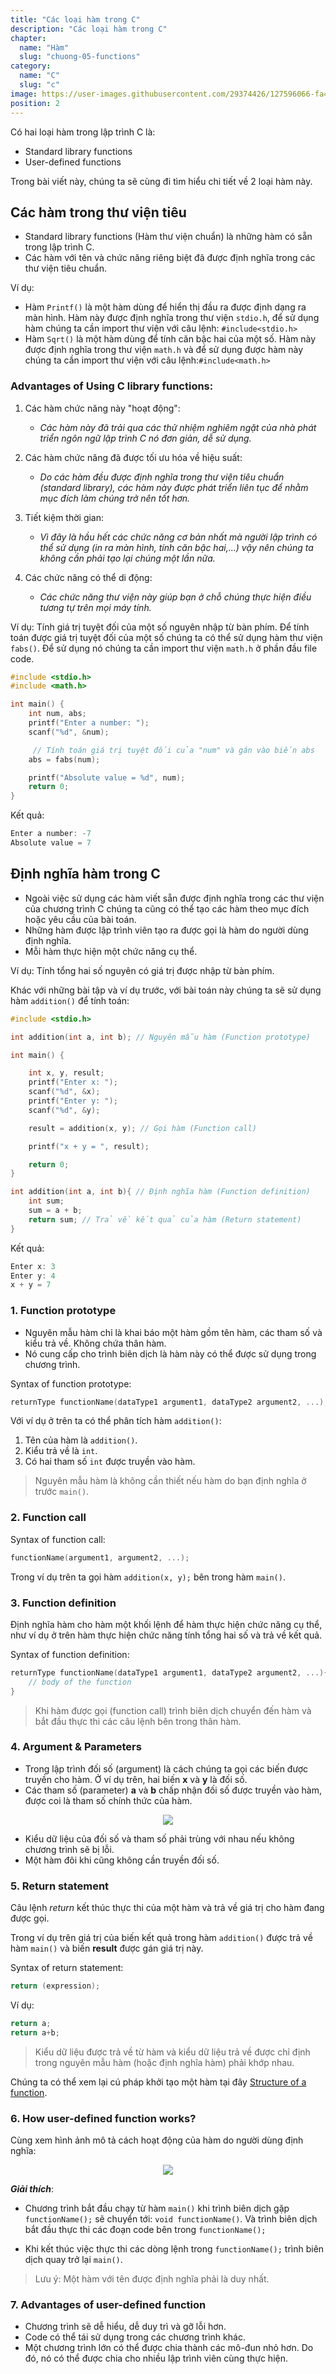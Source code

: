 ```yaml
---
title: "Các loại hàm trong C"
description: "Các loại hàm trong C"
chapter:
  name: "Hàm"
  slug: "chuong-05-functions"
category:
  name: "C"
  slug: "c"
image: https://user-images.githubusercontent.com/29374426/127596066-fa46df01-982f-4a72-b6d1-f7d8f5c5a9b3.png
position: 2
---
```


Có hai loại hàm trong lập trình C là:

- Standard library functions
- User-defined functions

Trong bài viết này, chúng ta sẽ cùng đi tìm hiểu chi tiết về 2 loại hàm này.

## Các hàm trong thư viện tiêu

- Standard library functions (Hàm thư viện chuẩn) là những hàm có sẵn trong lập trình C.
- Các hàm với tên và chức năng riêng biệt đã được định nghĩa trong các thư viện tiêu chuẩn.

Ví dụ:

- Hàm `Printf()` là một hàm dùng để hiển thị đầu ra được định dạng ra màn hình. Hàm này
  được định nghĩa trong thư viện `stdio.h`, để sử dụng hàm chúng ta cần import thư viện
  với câu lệnh: `#include<stdio.h>`
- Hàm `Sqrt()` là một hàm dùng để tính căn bậc hai của một số. Hàm này được định nghĩa trong
  thư viện `math.h` và để sử dụng được hàm này chúng ta cần import thư viện với câu lệnh:`#include<math.h>`

<h3>Advantages of Using C library functions:</h3>

1. Các hàm chức năng này "hoạt động":

   - _Các hàm này đã trải qua các thử nhiệm nghiêm ngặt của nhà phát triển ngôn ngữ lập trình C nó đơn giản, dễ sử dụng._

2. Các hàm chức năng đã được tối ưu hóa về hiệu suất:

   - _Do các hàm đều được định nghĩa trong thư viện tiêu chuẩn (standard library), các hàm này được phát triển liên tục để nhằm mục đích làm chúng trở nên tốt hơn._

3. Tiết kiệm thời gian:

   - _Vì đây là hầu hết các chức năng cơ bản nhất mà người lập trình có thể sử dụng (in ra màn hình, tính căn bậc hai,...) vậy nên chúng ta không cần phải tạo lại chúng một lần nữa._

4. Các chức năng có thể di động:
   - _Các chức năng thư viện này giúp bạn ở chỗ chúng thực hiện điều tương tự trên mọi máy tính._

Ví dụ: Tính giá trị tuyệt đối của một số nguyên nhập từ bàn phím.
Để tính toán được giá trị tuyệt đối của một số chúng ta có thể sử dụng hàm thư viện `fabs()`. Để sử dụng
nó chúng ta cần import thư viện `math.h` ở phần đầu file code.

```cpp
#include <stdio.h>
#include <math.h>

int main() {
    int num, abs;
    printf("Enter a number: ");
    scanf("%d", &num);

     // Tính toán giá trị tuyệt đối của "num" và gán vào biến abs
    abs = fabs(num);

    printf("Absolute value = %d", num);
    return 0;
}
```

Kết quả:

```cpp
Enter a number: -7
Absolute value = 7
```

## Định nghĩa hàm trong C

- Ngoài việc sử dụng các hàm viết sẵn được định nghĩa trong các thư viện của chương trình C
  chúng ta cũng có thể tạo các hàm theo mục đích hoặc yêu cầu của bài toán.
- Những hàm được lập trình viên tạo ra được gọi là hàm do người dùng định nghĩa.
- Mỗi hàm thực hiện một chức năng cụ thể.

Ví dụ: Tính tổng hai số nguyên có giá trị được nhập từ bàn phím.

Khác với những bài tập và ví dụ trước, với bài toán này chúng ta sẽ sử dụng hàm `addition()` để tính toán:

```cpp
#include <stdio.h>

int addition(int a, int b); // Nguyên mẫu hàm (Function prototype)

int main() {

    int x, y, result;
    printf("Enter x: ");
    scanf("%d", &x);
    printf("Enter y: ");
    scanf("%d", &y);

    result = addition(x, y); // Gọi hàm (Function call)

    printf("x + y = ", result);

    return 0;
}

int addition(int a, int b){ // Định nghĩa hàm (Function definition)
    int sum;
    sum = a + b;
    return sum; // Trả về kết quả của hàm (Return statement)
}
```

Kết quả:

```cpp
Enter x: 3
Enter y: 4
x + y = 7
```

<h3>1. Function prototype</h3>

- Nguyên mẫu hàm chỉ là khai báo một hàm gồm tên hàm, các tham số và kiểu trả về. Không chứa
  thân hàm.
- Nó cung cấp cho trình biên dịch là hàm này có thể được sử dụng trong chương trình.

Syntax of function prototype:

```cpp
returnType functionName(dataType1 argument1, dataType2 argument2, ...);
```

Với ví dụ ở trên ta có thể phân tích hàm `addition()`:

1. Tên của hàm là `addition()`.
2. Kiểu trả về là `int`.
3. Có hai tham số `int` được truyền vào hàm.

> Nguyên mẫu hàm là không cần thiết nếu hàm do bạn định nghĩa ở trước `main()`.

<h3>2. Function call</h3>

Syntax of function call:

```cpp
functionName(argument1, argument2, ...);
```

Trong ví dụ trên ta gọi hàm `addition(x, y);` bên trong hàm `main()`.

<h3>3. Function definition</h3>

Định nghĩa hàm cho hàm một khối lệnh để hàm thực hiện chức năng cụ thể, như ví dụ ở trên hàm thực hiện chức năng tính tổng hai số và trả về kết quả.

Syntax of function definition:

```cpp
returnType functionName(dataType1 argument1, dataType2 argument2, ...){
    // body of the function
}
```

> Khi hàm được gọi (function call) trình biên dịch chuyển đến hàm và bắt đầu thực thi các câu lệnh bên trong thân hàm.

<h3>4. Argument & Parameters</h3>

- Trong lập trình đối số (argument) là cách chúng ta gọi các biến được truyền cho hàm. Ở ví dụ trên, hai biến **x** và **y** là đối số.
- Các tham số (parameter) **a** và **b** chấp nhận đối số được truyền vào hàm, được coi là tham số chính thức của hàm.

<p align="center">
  <img src="https://github.com/AnestAcademy/Course-C-Fundamentals/blob/master/Images/c-function-argument-and-parameter.jpg">
</p>

- Kiểu dữ liệu của đối số và tham số phải trùng với nhau nếu không chương trình sẽ bị lỗi.
- Một hàm đôi khi cũng không cần truyền đối số.

<h3>5. Return statement</h3>

Câu lệnh _return_ kết thúc thực thi của một hàm và trả về giá trị cho hàm đang được gọi.

Trong ví dụ trên giá trị của biến kết quả trong hàm `addition()` được trả về hàm `main()` và biến **result** được gán giá trị này.

Syntax of return statement:

```cpp
return (expression);
```

Ví dụ:

```cpp
return a;
return a+b;
```

> Kiểu dữ liệu được trả về từ hàm và kiểu dữ liệu trả về được chỉ định trong nguyên mẫu hàm (hoặc định nghĩa hàm) phải khớp nhau.

Chúng ta có thể xem lại cú pháp khởi tạo một hàm tại đây [Structure of a function](<https://github.com/AnestAcademy/Course-C-Fundamentals/blob/master/5.%20Functions%20(coming%20soon)/1.%20Structure%20of%20a%20function.md>).

<h3>6. How user-defined function works?</h3>

Cùng xem hình ảnh mô tả cách hoạt động của hàm do người dùng định nghĩa:

<p align="center">
    <img src="https://github.com/AnestAcademy/Course-C-Fundamentals/blob/master/Images/c-function-how-user-defined-function-work.jpg">
</p>

**_Giải thích_**:

- Chương trình bắt đầu chạy từ hàm `main()` khi trình biên dịch gặp `functionName();` sẽ chuyển tới: `void functionName()`. Và trình biên dịch bắt đầu thực thi các đoạn code bên trong `functionName();`

- Khi kết thúc việc thực thi các dòng lệnh trong `functionName();` trình biên dịch quay trở lại `main()`.

> Lưu ý: Một hàm với tên được định nghĩa phải là duy nhất.

<h3>7. Advantages of user-defined function</h3>

- Chương trình sẽ dễ hiểu, dễ duy trì và gỡ lỗi hơn.
- Code có thể tái sử dụng trong các chương trình khác.
- Một chương trình lớn có thể được chia thành các mô-đun nhỏ hơn. Do đó, nó có thể được chia cho nhiều lập trình viên cùng thực hiện.
